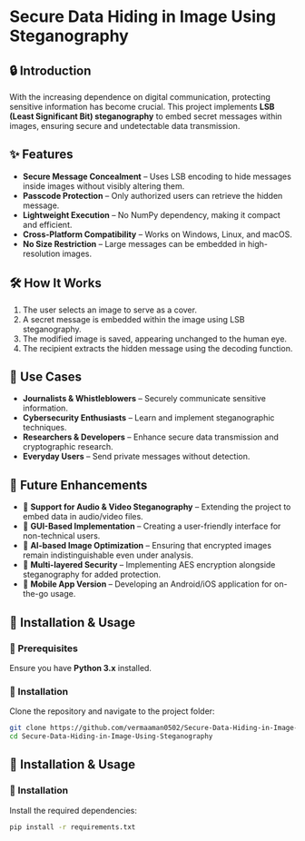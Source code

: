 # Secure Data Hiding in Image Using Steganography  

## 🔒 Introduction  
With the increasing dependence on digital communication, protecting sensitive information has become crucial. This project implements **LSB (Least Significant Bit) steganography** to embed secret messages within images, ensuring secure and undetectable data transmission.  

## ✨ Features  
- **Secure Message Concealment** – Uses LSB encoding to hide messages inside images without visibly altering them.  
- **Passcode Protection** – Only authorized users can retrieve the hidden message.  
- **Lightweight Execution** – No NumPy dependency, making it compact and efficient.  
- **Cross-Platform Compatibility** – Works on Windows, Linux, and macOS.  
- **No Size Restriction** – Large messages can be embedded in high-resolution images.  

## 🛠️ How It Works  
1. The user selects an image to serve as a cover.  
2. A secret message is embedded within the image using LSB steganography.  
3. The modified image is saved, appearing unchanged to the human eye.  
4. The recipient extracts the hidden message using the decoding function.  

## 🎯 Use Cases  
- **Journalists & Whistleblowers** – Securely communicate sensitive information.  
- **Cybersecurity Enthusiasts** – Learn and implement steganographic techniques.  
- **Researchers & Developers** – Enhance secure data transmission and cryptographic research.  
- **Everyday Users** – Send private messages without detection.  

## 🚀 Future Enhancements  
- 🔹 **Support for Audio & Video Steganography** – Extending the project to embed data in audio/video files.  
- 🔹 **GUI-Based Implementation** – Creating a user-friendly interface for non-technical users.  
- 🔹 **AI-based Image Optimization** – Ensuring that encrypted images remain indistinguishable even under analysis.  
- 🔹 **Multi-layered Security** – Implementing AES encryption alongside steganography for added protection.  
- 🔹 **Mobile App Version** – Developing an Android/iOS application for on-the-go usage.  

## 📌 Installation & Usage  
### 🔹 Prerequisites  
Ensure you have **Python 3.x** installed.  

### 🔹 Installation  
Clone the repository and navigate to the project folder:  
```bash
git clone https://github.com/vermaaman0502/Secure-Data-Hiding-in-Image-Using-Steganography.git
cd Secure-Data-Hiding-in-Image-Using-Steganography
```
## 📌 Installation & Usage  

### 🔹 Installation  
Install the required dependencies:  
```bash
pip install -r requirements.txt



